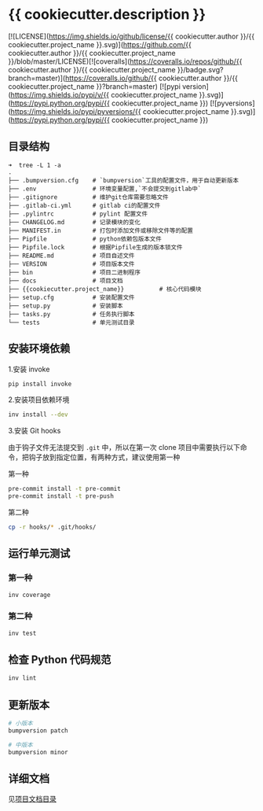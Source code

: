 # {{ cookiecutter.description }}

[![LICENSE](https://img.shields.io/github/license/{{ cookiecutter.author }}/{{ cookiecutter.project_name }}.svg)](https://github.com/{{ cookiecutter.author }}/{{ cookiecutter.project_name }}/blob/master/LICENSE)[![coveralls](https://coveralls.io/repos/github/{{ cookiecutter.author }}/{{ cookiecutter.project_name }}/badge.svg?branch=master)](https://coveralls.io/github/{{ cookiecutter.author }}/{{ cookiecutter.project_name }}?branch=master) [![pypi version](https://img.shields.io/pypi/v/{{ cookiecutter.project_name }}.svg)](https://pypi.python.org/pypi/{{ cookiecutter.project_name }}) [![pyversions](https://img.shields.io/pypi/pyversions/{{ cookiecutter.project_name }}.svg)](https://pypi.python.org/pypi/{{ cookiecutter.project_name }})

## 目录结构

```text
➜  tree -L 1 -a
.
├── .bumpversion.cfg    # `bumpversion`工具的配置文件，用于自动更新版本
├── .env                # 环境变量配置,`不会提交到gitlab中`
├── .gitignore          # 维护git仓库需要忽略文件
├── .gitlab-ci.yml      # gitlab ci的配置文件
├── .pylintrc           # pylint 配置文件
├── CHANGELOG.md        # 记录模块的变化
├── MANIFEST.in         # 打包时添加文件或移除文件等的配置
├── Pipfile             # python依赖包版本文件
├── Pipfile.lock        # 根据Pipfile生成的版本锁文件
├── README.md           # 项目自述文件
├── VERSION             # 项目版本文件
├── bin                 # 项目二进制程序
├── docs                # 项目文档
├── {{cookiecutter.project_name}}          # 核心代码模块
├── setup.cfg           # 安装配置文件
├── setup.py            # 安装脚本
├── tasks.py            # 任务执行脚本
└── tests               # 单元测试目录

```

## 安装环境依赖

1.安装 invoke

```bash
pip install invoke
```

2.安装项目依赖环境

```bash
inv install --dev
```

3.安装 Git hooks

由于钩子文件无法提交到 `.git` 中，所以在第一次 clone 项目中需要执行以下命令，把钩子放到指定位置，有两种方式，建议使用第一种

第一种

```bash
pre-commit install -t pre-commit
pre-commit install -t pre-push
```

第二种

```bash
cp -r hooks/* .git/hooks/
```

## 运行单元测试

### 第一种

```bash
inv coverage
```

### 第二种

```bash
inv test
```

## 检查 Python 代码规范

```bash
inv lint
```

## 更新版本

```bash
# 小版本
bumpversion patch

# 中版本
bumpversion minor
```

## 详细文档

见[项目文档目录](docs/README.md)
